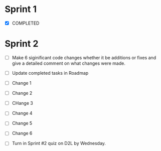 # Sprint 1
- [x] COMPLETED


# Sprint 2
- [ ] Make 6 siginificant code changes whether it be additions or fixes and give a detailed comment on what changes were made.
- [ ] Update completed tasks in Roadmap
- [ ] Change 1
- [ ] Change 2
- [ ] CHange 3
- [ ] Change 4
- [ ] Change 5
- [ ] Change 6

      
- [ ] Turn in Sprint #2 quiz on D2L by Wednesday.
